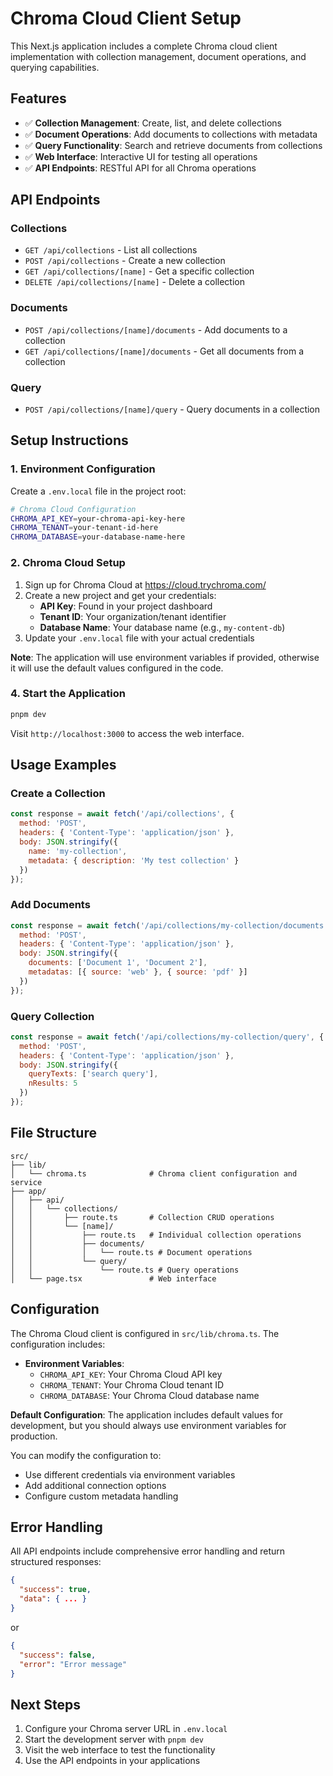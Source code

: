 # Chroma Cloud Client Setup

This Next.js application includes a complete Chroma cloud client implementation with collection management, document operations, and querying capabilities.

## Features

- ✅ **Collection Management**: Create, list, and delete collections
- ✅ **Document Operations**: Add documents to collections with metadata
- ✅ **Query Functionality**: Search and retrieve documents from collections
- ✅ **Web Interface**: Interactive UI for testing all operations
- ✅ **API Endpoints**: RESTful API for all Chroma operations

## API Endpoints

### Collections
- `GET /api/collections` - List all collections
- `POST /api/collections` - Create a new collection
- `GET /api/collections/[name]` - Get a specific collection
- `DELETE /api/collections/[name]` - Delete a collection

### Documents
- `POST /api/collections/[name]/documents` - Add documents to a collection
- `GET /api/collections/[name]/documents` - Get all documents from a collection

### Query
- `POST /api/collections/[name]/query` - Query documents in a collection

## Setup Instructions

### 1. Environment Configuration

Create a `.env.local` file in the project root:

```bash
# Chroma Cloud Configuration
CHROMA_API_KEY=your-chroma-api-key-here
CHROMA_TENANT=your-tenant-id-here
CHROMA_DATABASE=your-database-name-here
```

### 2. Chroma Cloud Setup

1. Sign up for Chroma Cloud at https://cloud.trychroma.com/
2. Create a new project and get your credentials:
   - **API Key**: Found in your project dashboard
   - **Tenant ID**: Your organization/tenant identifier
   - **Database Name**: Your database name (e.g., `my-content-db`)
3. Update your `.env.local` file with your actual credentials

**Note**: The application will use environment variables if provided, otherwise it will use the default values configured in the code.

### 4. Start the Application

```bash
pnpm dev
```

Visit `http://localhost:3000` to access the web interface.

## Usage Examples

### Create a Collection
```javascript
const response = await fetch('/api/collections', {
  method: 'POST',
  headers: { 'Content-Type': 'application/json' },
  body: JSON.stringify({
    name: 'my-collection',
    metadata: { description: 'My test collection' }
  })
});
```

### Add Documents
```javascript
const response = await fetch('/api/collections/my-collection/documents', {
  method: 'POST',
  headers: { 'Content-Type': 'application/json' },
  body: JSON.stringify({
    documents: ['Document 1', 'Document 2'],
    metadatas: [{ source: 'web' }, { source: 'pdf' }]
  })
});
```

### Query Collection
```javascript
const response = await fetch('/api/collections/my-collection/query', {
  method: 'POST',
  headers: { 'Content-Type': 'application/json' },
  body: JSON.stringify({
    queryTexts: ['search query'],
    nResults: 5
  })
});
```

## File Structure

```
src/
├── lib/
│   └── chroma.ts              # Chroma client configuration and service
├── app/
│   ├── api/
│   │   └── collections/
│   │       ├── route.ts       # Collection CRUD operations
│   │       └── [name]/
│   │           ├── route.ts   # Individual collection operations
│   │           ├── documents/
│   │           │   └── route.ts # Document operations
│   │           └── query/
│   │               └── route.ts # Query operations
│   └── page.tsx               # Web interface
```

## Configuration

The Chroma Cloud client is configured in `src/lib/chroma.ts`. The configuration includes:

- **Environment Variables**: 
  - `CHROMA_API_KEY`: Your Chroma Cloud API key
  - `CHROMA_TENANT`: Your Chroma Cloud tenant ID
  - `CHROMA_DATABASE`: Your Chroma Cloud database name

**Default Configuration**: The application includes default values for development, but you should always use environment variables for production.

You can modify the configuration to:
- Use different credentials via environment variables
- Add additional connection options
- Configure custom metadata handling

## Error Handling

All API endpoints include comprehensive error handling and return structured responses:

```json
{
  "success": true,
  "data": { ... }
}
```

or

```json
{
  "success": false,
  "error": "Error message"
}
```

## Next Steps

1. Configure your Chroma server URL in `.env.local`
2. Start the development server with `pnpm dev`
3. Visit the web interface to test the functionality
4. Use the API endpoints in your applications
